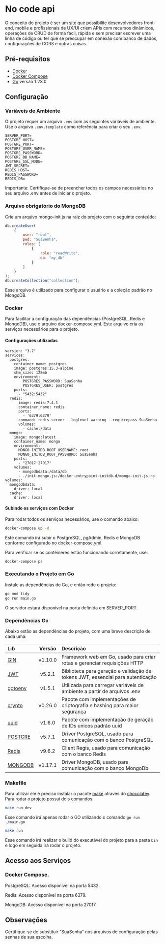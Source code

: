 # No code api

O conceito do projeto é ser um site que possibilite desenvolvedores front-end, mobile e profissionais de UX/UI criem APIs com recursos dinâmicos, operações de CRUD de forma fácil, rápida e sem precisar escrever uma linha de código ou ter que se preocupar em conexão com banco de dados, configurações de CORS e outras coisas.

## Pré-requisitos

- [Docker](https://www.docker.com/get-started)
- [Docker Compose](https://docs.docker.com/compose/install/)
- [Go](https://go.dev/) versão 1.23.0

## Configuração

### Variáveis de Ambiente

O projeto requer um arquivo `.env` com as seguintes variáveis de ambiente. Use o arquivo `.env.template` como referência para criar o seu `.env`.

```
SERVER_PORT=
POSTGRE_HOST=
POSTGRE_PORT=
POSTGRE_USER_NAME=
POSTGRE_PASSWORD=
POSTGRE_DB_NAME=
POSTGRE_SSL_MODE=
JWT_SECRET=
REDIS_HOST=
REDIS_PASSWORD=
REDIS_DB=
```

Importante: Certifique-se de preencher todos os campos necessários no seu arquivo .env antes de iniciar o projeto.

### Arquivo obrigatório do MongoDB
Crie um arquivo mongo-init.js na raiz do projeto com o seguinte conteúdo:

```javascript
db.createUser(
    {
        user: "root",
        pwd: "SuaSenha",
        roles: [
            {
                role: "readWrite",
                db: "my_db"
            }
        ]
    }
);
db.createCollection("collection");
```
Esse arquivo é utilizado para configurar o usuário e a coleção padrão no MongoDB.

### Docker
Para facilitar a configuração das dependências (PostgreSQL, Redis e MongoDB), use o arquivo docker-compose.yml. Este arquivo cria os serviços necessários para o projeto.

#### Configurações utilizadas
```
version: "3.7"
services:
  postgres:
    container_name: postgres
    image: postgres:15.3-alpine
    shm_size: 128mb
    environment:
        POSTGRES_PASSWORD: SuaSenha
        POSTGRES_USER: postgres
    ports:
      - "5432:5432"
  redis:
      image: redis:7.4.1
      container_name: redis
      ports:
        - '6379:6379'
      command: redis-server --loglevel warning --requirepass SuaSenha
      volumes: 
        - cache:/data
  mongo:
    image: mongo:latest
    container_name: mongo
    environment:
      MONGO_INITDB_ROOT_USERNAME: root
      MONGO_INITDB_ROOT_PASSWORD: SuaSenha
    ports:
      - "27017:27017"
    volumes:
      - mongodbdata:/data/db
      - ./init-mongo.js:/docker-entrypoint-initdb.d/mongo-init.js:ro
volumes:
  mongodbdata:
    driver: local
  cache:
    driver: local
```

#### Subindo os serviços com Docker
Para rodar todos os serviços necessários, use o comando abaixo:

```bash
docker-compose up -d
```
Este comando irá subir o PostgreSQL, pgAdmin, Redis e MongoDB conforme configurado no docker-compose.yml.

Para verificar se os contêineres estão funcionando corretamente, use:

```bash
docker-compose ps
```

### Executando o Projeto em Go
Instale as dependências do Go, e então rode o projeto:

```bash
go mod tidy
go run main.go
```
O servidor estará disponível na porta definida em SERVER_PORT.

### Dependências Go
Abaixo estão as dependências do projeto, com uma breve descrição de cada uma:

| Lib | Versão | Descrição |
| :--- | :---: | :---|
| [GIN](github.com/gin-gonic/gin) | v1.10.0 | Framework web em Go, usado para criar rotas e gerenciar requisições HTTP |
| [JWT](github.com/golang-jwt/jwt) | v5.2.1 | Biblioteca para geração e validação de tokens JWT, essencial para autenticação |
| [gotoenv](github.com/joho/godotenv) | v1.5.1 | Utilizada para carregar variáveis de ambiente a partir de arquivos .env |
| [crypto](golang.org/x/crypto) | v0.26.0 | Pacote com implementações de criptografia e hashing para maior segurança |
| [uuid](github.com/google/uuid) | v1.6.0 | Pacote com implementação de geração de IDs unicos padrão uuid |
| [POSTGRE](github.com/jackc/pgx) | v5.7.1 | Driver PostgreSQL, usado para comunicação com o banco PostgreSQL|
| [Redis](https://github.com/redis/go-redis) | v9.6.2 | Client Regis, usado para comunicação com o banco Redis|
| [MONGODB](go.mongodb.org/mongo-driver/mongo) | v1.17.1 | Driver MongoDB, usado para comunicação com o banco MongoDb|

### Makefile
Para utilizar ele é preciso instalar o pacote [make](https://community.chocolatey.org/packages/make) através do [chocolatey](https://chocolatey.org/install).
Para rodar o projeto possui dois comandos

```bash
make run-dev
```
Esse comando irá apenas rodar o GO utilizando o comando `go run ./main.go`

```bash
make run
```
Esse comando irá realizar o build do executável do projeto para a pasta `bin` e logo em seguida irá rodar o projeto.

## Acesso aos Serviços
### Docker Compose.
PostgreSQL:
Acesso disponível na porta 5432.

Redis:
Acesso disponível na porta 6379.

MongoDB:
Acesso disponível na porta 27017.

## Observações
Certifique-se de substituir "SuaSenha" nos arquivos de configuração pelas senhas de sua escolha.
